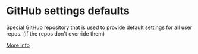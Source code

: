 # GitHub settings defaults

Special GitHub repository that is used to provide default settings for all user repos.
(if the repos don't override them)

[More info](https://help.github.com/en/articles/creating-a-default-community-health-file-for-your-organization)
